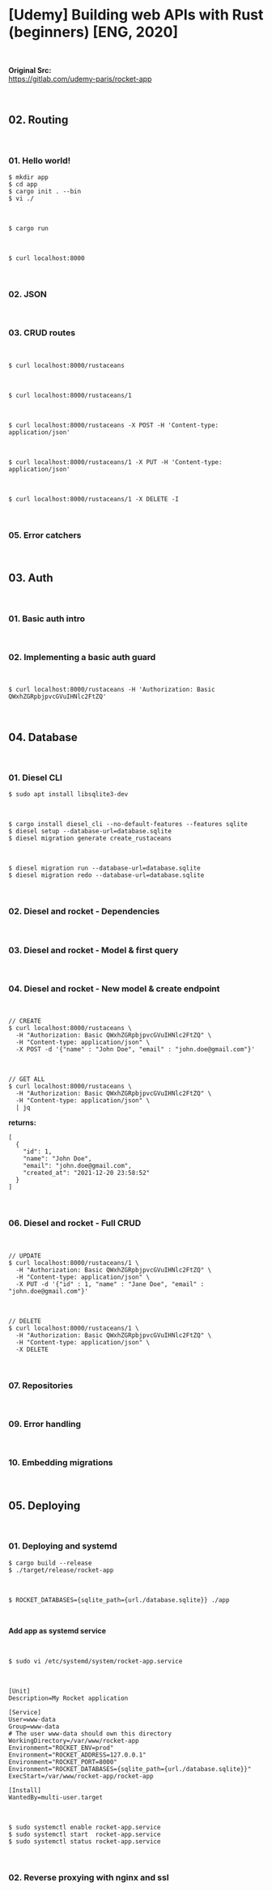 # [Udemy] Building web APIs with Rust (beginners) [ENG, 2020]


<br/>

**Original Src:**  
https://gitlab.com/udemy-paris/rocket-app

<br/>

## 02. Routing

<br/>

### 01. Hello world!


```
$ mkdir app 
$ cd app
$ cargo init . --bin
$ vi ./
```

<br/>

```
$ cargo run
```

<br/>

```
$ curl localhost:8000
```

<br/>

### 02. JSON

<br/>

### 03. CRUD routes

<br/>

```
$ curl localhost:8000/rustaceans
```

<br/>

```
$ curl localhost:8000/rustaceans/1
```

<br/>

```
$ curl localhost:8000/rustaceans -X POST -H 'Content-type: application/json'
```

<br/>

```
$ curl localhost:8000/rustaceans/1 -X PUT -H 'Content-type: application/json'
```

<br/>

```
$ curl localhost:8000/rustaceans/1 -X DELETE -I
```

<br/>

### 05. Error catchers

<br/>

## 03. Auth

<br/>

### 01. Basic auth intro

<br/>

### 02. Implementing a basic auth guard

<br/>

```
$ curl localhost:8000/rustaceans -H 'Authorization: Basic QWxhZGRpbjpvcGVuIHNlc2FtZQ'
```

<br/>

## 04. Database

<br/>

### 01. Diesel CLI

```
$ sudo apt install libsqlite3-dev
```

<br/>

```
$ cargo install diesel_cli --no-default-features --features sqlite
$ diesel setup --database-url=database.sqlite
$ diesel migration generate create_rustaceans
```

<br/>

```
$ diesel migration run --database-url=database.sqlite
$ diesel migration redo --database-url=database.sqlite
```

<br/>

### 02. Diesel and rocket - Dependencies


<br/>

### 03. Diesel and rocket - Model & first query

<br/>

### 04. Diesel and rocket - New model & create endpoint


<br/>

```
// CREATE
$ curl localhost:8000/rustaceans \
  -H "Authorization: Basic QWxhZGRpbjpvcGVuIHNlc2FtZQ" \
  -H "Content-type: application/json" \
  -X POST -d '{"name" : "John Doe", "email" : "john.doe@gmail.com"}' 
```

<br/>

```
// GET ALL
$ curl localhost:8000/rustaceans \
  -H "Authorization: Basic QWxhZGRpbjpvcGVuIHNlc2FtZQ" \
  -H "Content-type: application/json" \
  | jq
``` 

**returns:**

```
[
  {
    "id": 1,
    "name": "John Doe",
    "email": "john.doe@gmail.com",
    "created_at": "2021-12-20 23:58:52"
  }
]
```

<br/>

### 06. Diesel and rocket - Full CRUD

<br/>

```
// UPDATE
$ curl localhost:8000/rustaceans/1 \
  -H "Authorization: Basic QWxhZGRpbjpvcGVuIHNlc2FtZQ" \
  -H "Content-type: application/json" \
  -X PUT -d '{"id" : 1, "name" : "Jane Doe", "email" : "john.doe@gmail.com"}'
```

<br/>

```
// DELETE
$ curl localhost:8000/rustaceans/1 \
  -H "Authorization: Basic QWxhZGRpbjpvcGVuIHNlc2FtZQ" \
  -H "Content-type: application/json" \
  -X DELETE 
```

<br/>

### 07. Repositories


<br/>

### 09. Error handling

<br/>

### 10. Embedding migrations

<br/>

## 05. Deploying

<br/>

### 01. Deploying and systemd

```
$ cargo build --release
$ ./target/release/rocket-app
```

<br/>

```
$ ROCKET_DATABASES={sqlite_path={url./database.sqlite}} ./app
```

<br/>

**Add app as systemd service**

<br/>

```
$ sudo vi /etc/systemd/system/rocket-app.service
```

<br/>

```
[Unit]
Description=My Rocket application

[Service]
User=www-data
Group=www-data
# The user www-data should own this directory
WorkingDirectory=/var/www/rocket-app
Environment="ROCKET_ENV=prod"
Environment="ROCKET_ADDRESS=127.0.0.1"
Environment="ROCKET_PORT=8000"
Environment="ROCKET_DATABASES={sqlite_path={url./database.sqlite}}"
ExecStart=/var/www/rocket-app/rocket-app

[Install]
WantedBy=multi-user.target
```

<br/>


```
$ sudo systemctl enable rocket-app.service
$ sudo systemctl start  rocket-app.service
$ sudo systemctl status rocket-app.service
```

<br/>

### 02. Reverse proxying with nginx and ssl
